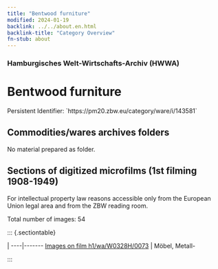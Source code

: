 ```yaml
---
title: "Bentwood furniture"
modified: 2024-01-19
backlink: ../../about.en.html
backlink-title: "Category Overview"
fn-stub: about
---
```


### Hamburgisches Welt-Wirtschafts-Archiv (HWWA)

# Bentwood furniture

<div class="hint">Persistent Identifier: `https://pm20.zbw.eu/category/ware/i/143581`</div>







## Commodities/wares archives folders





No material prepared as folder.



<a id="filmsections" />

## Sections of digitized microfilms (1st filming 1908-1949)

<p>For intellectual property law reasons accessible only from the European Union legal area and from the ZBW reading room.</p>



<p>Total number of images: 54</p>




::: {.sectiontable}

 | 
----|-------
<a class="btn" href="https://pm20.zbw.eu/film/h1/wa/W0328H/0073" rel="nofollow">Images on film h1/wa/W0328H/0073</a> | Möbel, Metall-


:::
















